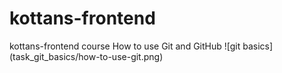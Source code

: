 # kottans-frontend
kottans-frontend course
How to use Git and GitHub
![git basics]
(task_git_basics/how-to-use-git.png)
